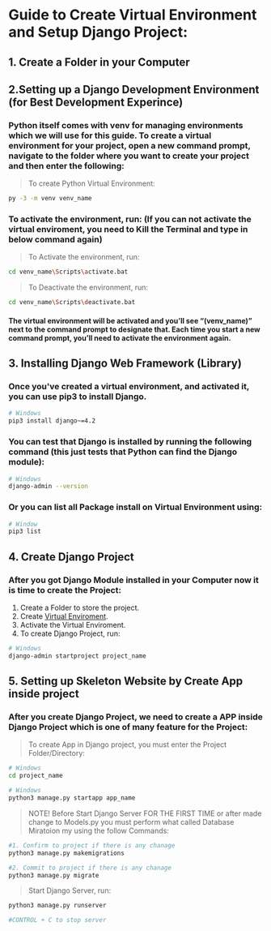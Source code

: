 # Guide to Create Virtual Environment and Setup Django Project:

## 1. Create a Folder in your Computer

## 2.Setting up a Django Development Environment (for Best Development Experince)

### Python itself comes with venv for managing environments which we will use for this guide. To create a virtual environment for your project, open a new command prompt, navigate to the folder where you want to create your project and then enter the following:

> To create Python Virtual Environment:
```bash
py -3 -m venv venv_name
```

### To activate the environment, run: (If you can not activate the virtual enviroment, you need to Kill the Terminal and type in below command again)

> To Activate the environment, run:
```bash
cd venv_name\Scripts\activate.bat
```

> To Deactivate the environment, run:
```bash
cd venv_name\Scripts\deactivate.bat
```

#### The virtual environment will be activated and you’ll see “(venv_name)” next to the command prompt to designate that. Each time you start a new command prompt, you’ll need to activate the environment again.

## 3. Installing Django Web Framework (Library)

### Once you've created a virtual environment, and activated it, you can use pip3 to install Django.

```bash
# Windows
pip3 install django~=4.2
```

### You can test that Django is installed by running the following command (this just tests that Python can find the Django module):

```bash
# Windows
django-admin --version
```
### Or you can list all Package install on Virtual Environment using:
```bash
# Window
pip3 list
```

## 4. Create Django Project
### After you got Django Module installed in your Computer now it is time to create the Project:
1. Create a Folder to store the project.
2. Create [Virtual Enviroment](https://github.com/SosSokleng99/Github-Cheatsheet/blob/main/setup_dajngo.md#setup-python-virtual-environment-for-best-development-experince).
3. Activate the Virtual Enviroment.
4. To create Django Project, run:
```bash
# Windows
django-admin startproject project_name
```

## 5. Setting up Skeleton Website by Create App inside project

### After you create Django Project, we need to create a APP inside Django Project which is one of many feature for the Project:
> To create App in Django project, you must enter the Project Folder/Directory:

```bash
# Windows
cd project_name
```

```bash
# Windows
python3 manage.py startapp app_name
```

> NOTE! Before Start Django Server FOR THE FIRST TIME or after made change to Models.py you must perform what called Database Miratoion my using the follow Commands:
```bash
#1. Confirm to project if there is any chanage
python3 manage.py makemigrations

#2. Commit to project if there is any chanage
python3 manage.py migrate

```

> Start Django Server, run:
```bash
python3 manage.py runserver

#CONTROL + C to stop server
```
